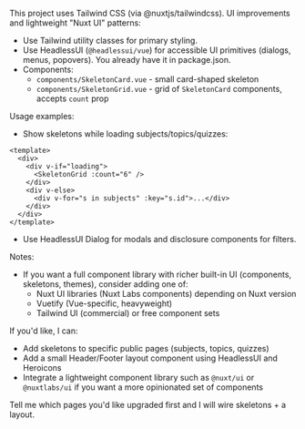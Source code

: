 This project uses Tailwind CSS (via @nuxtjs/tailwindcss). UI improvements and lightweight "Nuxt UI" patterns:

- Use Tailwind utility classes for primary styling.
- Use HeadlessUI (`@headlessui/vue`) for accessible UI primitives (dialogs, menus, popovers). You already have it in package.json.
- Components:
  - `components/SkeletonCard.vue` - small card-shaped skeleton
  - `components/SkeletonGrid.vue` - grid of `SkeletonCard` components, accepts `count` prop

Usage examples:

- Show skeletons while loading subjects/topics/quizzes:

```vue
<template>
  <div>
    <div v-if="loading">
      <SkeletonGrid :count="6" />
    </div>
    <div v-else>
      <div v-for="s in subjects" :key="s.id">...</div>
    </div>
  </div>
</template>
```

- Use HeadlessUI Dialog for modals and disclosure components for filters.

Notes:
- If you want a full component library with richer built-in UI (components, skeletons, themes), consider adding one of:
  - Nuxt UI libraries (Nuxt Labs components) depending on Nuxt version
  - Vuetify (Vue-specific, heavyweight)
  - Tailwind UI (commercial) or free component sets

If you'd like, I can:
- Add skeletons to specific public pages (subjects, topics, quizzes)
- Add a small Header/Footer layout component using HeadlessUI and Heroicons
- Integrate a lightweight component library such as `@nuxt/ui` or `@nuxtlabs/ui` if you want a more opinionated set of components

Tell me which pages you'd like upgraded first and I will wire skeletons + a layout.
